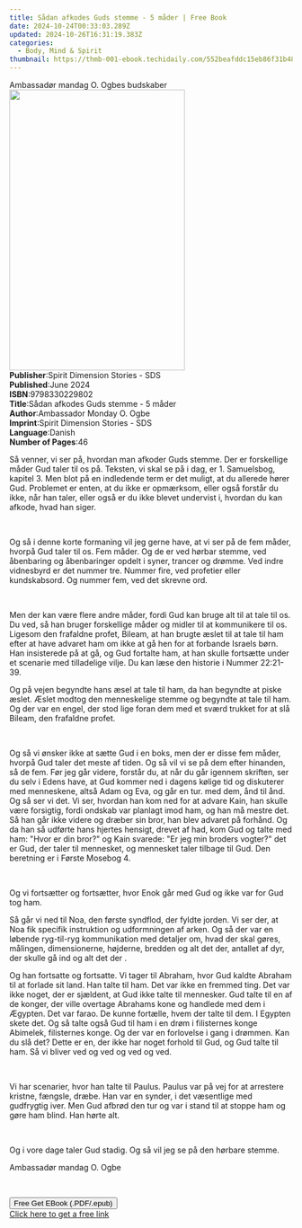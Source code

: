 ```yaml
---
title: Sådan afkodes Guds stemme - 5 måder | Free Book
date: 2024-10-24T00:33:03.289Z
updated: 2024-10-26T16:31:19.383Z
categories:
  - Body, Mind & Spirit
thumbnail: https://thmb-001-ebook.techidaily.com/552beafddc15eb86f31b480212458ff3936a1ec69feac066afaf1f2d68d840be.jpg
---
```

<main id="book-container">
  <div class="flex flex-col">
    <div class="book-brief flex-1 py-6 px-4 sm:p-6 md:py-10 md:px-8">
      <!-- brief-->
      <div class="book-brief-main">Ambassadør mandag O. Ogbes budskaber</div>
    </div>
    <div
      class="book-meta-info flex-1 grid gap-4 col-start-1 col-end-3 row-start-1 sm:mb-6 sm:grid-cols-4 lg:gap-6 lg:col-start-2 lg:row-end-6 lg:row-span-6 lg:mb-0"
    >
      <div
        class="book-meta-info-left place-content-center mt-4 p-4 text-sm leading-6 col-start-2 col-span-2 dark:text-slate-400"
      >
        <img
          class="w-full h-500 object-cover rounded-lg sm:h-255 sm:col-span-2 lg:col-span-full"
          src="https://img-001-ebook.techidaily.com/fd7787b0baa98740350968681ea2858e5a0ac2ca15ed77d2afe64597b173b789.jpg"
          alt=""
          width="312"
          height="500"
        />
      </div>
      <div
        class="book-meta-info-right mt-2 col-start-1 row-start-2 col-span-3 self-center"
      >
        <!-- meta data  -->
        <div class="flex flex-col px-4 md:px-8">
          <div class="flex-1">
            <strong>Publisher</strong>:<span class="px-2"
              >Spirit Dimension Stories - SDS</span
            >
          </div>
          <div class="flex-1">
            <strong>Published</strong>:<span class="px-2">June 2024</span>
          </div>
          <div class="flex-1">
            <strong>ISBN</strong>:<span class="px-2">9798330229802</span>
          </div>
          <div class="flex-1">
            <strong>Title</strong>:<span class="px-2"
              >Sådan afkodes Guds stemme - 5 måder</span
            >
          </div>
          <div class="flex-1">
            <strong>Author</strong>:<span class="px-2"
              >Ambassador Monday O. Ogbe</span
            >
          </div>
          <div class="flex-1">
            <strong>Imprint</strong>:<span class="px-2"
              >Spirit Dimension Stories - SDS</span
            >
          </div>
          <div class="flex-1">
            <strong>Language</strong>:<span class="px-2">Danish</span>
          </div>
          <div class="flex-1">
            <strong>Number of Pages</strong>:<span class="px-2">46</span>
          </div>
        </div>
      </div>
    </div>
    <div class="book-description flex-1 py-6 px-4 sm:p-6 md:py-10 md:px-8">
      <div class="book-description-main">
        <div accordion-content="" id="description">
          <p>
            Så venner, vi ser på, hvordan man afkoder Guds stemme. Der er
            forskellige måder Gud taler til os på. Teksten, vi skal se på i dag,
            er 1. Samuelsbog, kapitel 3. Men blot på en indledende term er det
            muligt, at du allerede hører Gud. Problemet er enten, at du ikke er
            opmærksom, eller også forstår du ikke, når han taler, eller også er
            du ikke blevet undervist i, hvordan du kan afkode, hvad han siger.
          </p>
          <p><br /></p>
          <p>
            Og så i denne korte formaning vil jeg gerne have, at vi ser på de
            fem måder, hvorpå Gud taler til os. Fem måder. Og de er ved hørbar
            stemme, ved åbenbaring og åbenbaringer opdelt i syner, trancer og
            drømme. Ved indre vidnesbyrd er det nummer tre. Nummer fire, ved
            profetier eller kundskabsord. Og nummer fem, ved det skrevne ord.
          </p>
          <p><br /></p>
          <p>
            Men der kan være flere andre måder, fordi Gud kan bruge alt til at
            tale til os. Du ved, så han bruger forskellige måder og midler til
            at kommunikere til os. Ligesom den frafaldne profet, Bileam, at han
            brugte æslet til at tale til ham efter at have advaret ham om ikke
            at gå hen for at forbande Israels børn. Han insisterede på at gå, og
            Gud fortalte ham, at han skulle fortsætte under et scenarie med
            tilladelige vilje. Du kan læse den historie i Nummer 22:21-39.
          </p>
          <p>
            Og på vejen begyndte hans æsel at tale til ham, da han begyndte at
            piske æslet. Æslet modtog den menneskelige stemme og begyndte at
            tale til ham. Og der var en engel, der stod lige foran dem med et
            sværd trukket for at slå Bileam, den frafaldne profet.
          </p>
          <p><br /></p>
          <p>
            Og så vi ønsker ikke at sætte Gud i en boks, men der er disse fem
            måder, hvorpå Gud taler det meste af tiden. Og så vil vi se på dem
            efter hinanden, så de fem. Før jeg går videre, forstår du, at når du
            går igennem skriften, ser du selv i Edens have, at Gud kommer ned i
            dagens kølige tid og diskuterer med menneskene, altså Adam og Eva,
            og går en tur. med dem, ånd til ånd. Og så ser vi det. Vi ser,
            hvordan han kom ned for at advare Kain, han skulle være forsigtig,
            fordi ondskab var planlagt imod ham, og han må mestre det. Så han
            går ikke videre og dræber sin bror, han blev advaret på forhånd. Og
            da han så udførte hans hjertes hensigt, drevet af had, kom Gud og
            talte med ham: "Hvor er din bror?" og Kain svarede: "Er jeg min
            broders vogter?" det er Gud, der taler til mennesket, og mennesket
            taler tilbage til Gud. Den beretning er i Første Mosebog 4.
          </p>
          <p><br /></p>
          <p>
            Og vi fortsætter og fortsætter, hvor Enok går med Gud og ikke var
            for Gud tog ham.
          </p>
          <p>
            Så går vi ned til Noa, den første syndflod, der fyldte jorden. Vi
            ser der, at Noa fik specifik instruktion og udformningen af ​​arken.
            Og så der var en løbende ryg-til-ryg kommunikation med detaljer om,
            hvad der skal gøres, målingen, dimensionerne, højderne, bredden og
            alt det der, antallet af dyr, der skulle gå ind og alt det der .
          </p>
          <p>
            Og han fortsatte og fortsatte. Vi tager til Abraham, hvor Gud kaldte
            Abraham til at forlade sit land. Han talte til ham. Det var ikke en
            fremmed ting. Det var ikke noget, der er sjældent, at Gud ikke talte
            til mennesker. Gud talte til en af ​​de konger, der ville overtage
            Abrahams kone og handlede med dem i Ægypten. Det var farao. De kunne
            fortælle, hvem der talte til dem. I Egypten skete det. Og så talte
            også Gud til ham i en drøm i filisternes konge Abimelek, filisternes
            konge. Og der var en forlovelse i gang i drømmen. Kan du slå det?
            Dette er en, der ikke har noget forhold til Gud, og Gud talte til
            ham. Så vi bliver ved og ved og ved og ved.
          </p>
          <p><br /></p>
          <p>
            Vi har scenarier, hvor han talte til Paulus. Paulus var på vej for
            at arrestere kristne, fængsle, dræbe. Han var en synder, i det
            væsentlige med gudfrygtig iver. Men Gud afbrød den tur og var i
            stand til at stoppe ham og gøre ham blind. Han hørte alt.
          </p>
          <p><br /></p>
          <p>
            Og i vore dage taler Gud stadig. Og så vil jeg se på den hørbare
            stemme.
          </p>
          <p>Ambassadør mandag O. Ogbe</p>
          <p><br /></p>
        </div>
        <div class="accordion-fader"></div>
      </div>
    </div>
    <div class="book-excerpts flex-1 py-6 px-4 sm:p-6 md:py-10 md:px-8"></div>
    <div
      class="book-about-author flex-1 py-6 px-4 sm:p-6 md:py-10 md:px-8"
    ></div>
    <div class="book-free-get flex-1 py-6 px-4 sm:p-6 md:py-10 md:px-8">
      <button
        id="btn-free-get"
        class="bg-blue-500 hover:bg-blue-700 text-white font-bold py-2 px-4 rounded"
      >
        Free Get EBook (.PDF/.epub)
      </button>
      <div id="countdown-display" class="px-2 text-lg mt-2"></div>
      <a
        id="free-link"
        class="hidden bg-blue-500 hover:bg-blue-700 text-white font-bold py-2 px-4 rounded"
        href="https://www.ebooks.com/en-us/book/211383300/s-dan-afkodes-guds-stemme-5-m-der/ambassador-monday-o-ogbe/"
        target="_blank"
        >Click here to get a free link</a
      >
    </div>
    <script>
      let countdownTime = 0;
      let countdownInterval = null;
      document
        .getElementById('btn-free-get')
        .addEventListener('click', startCountdown);
      function startCountdown() {
        countdownTime = new Date().getTime() + 60000 * 3;
        countdownInterval = setInterval(updateCountdown, 1000);
        document.getElementById('btn-free-get').disabled = true;
        document
          .getElementById('btn-free-get')
          .classList.add('bg-gray-500', 'cursor-not-allowed');
      }
      function updateCountdown() {
        let currentTime = new Date().getTime();
        let timeLeft = countdownTime - currentTime;
        let secondsLeft = Math.floor(timeLeft / 1000);
        document.getElementById('countdown-display').innerHTML =
          `Remaining time: ${secondsLeft} seconds.`;
        if (secondsLeft <= 0) {
          clearInterval(countdownInterval);
          document.getElementById('btn-free-get').classList.add('hidden');
          document.getElementById('free-link').classList.remove('hidden');
          document.getElementById('countdown-display').innerHTML = '';
        }
      }
    </script>
  </div>
</main>

<ins class="adsbygoogle"
      style="display:block"
      data-ad-client="ca-pub-7571918770474297"
      data-ad-slot="8358498916"
      data-ad-format="auto"
      data-full-width-responsive="true"></ins>
    
